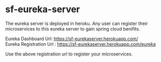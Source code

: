 # sf-eureka-server
The eureka server is deployed in heroku. Any user can register their microservices to this eureka server to gain spring cloud benifits.

Eureka Dashboard Url: https://sf-eurekaserver.herokuapp.com/
<br>
Eureka Registration Url : https://sf-eurekaserver.herokuapp.com/eureka
<br>

Use the above registration url to register your microservices.
